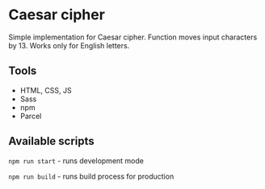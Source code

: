 # Caesar cipher

Simple implementation for Caesar cipher. Function moves input characters by 13.
Works only for English letters.

## Tools

- HTML, CSS, JS
- Sass
- npm
- Parcel

## Available scripts

`npm run start` - runs development mode

`npm run build` - runs build process for production